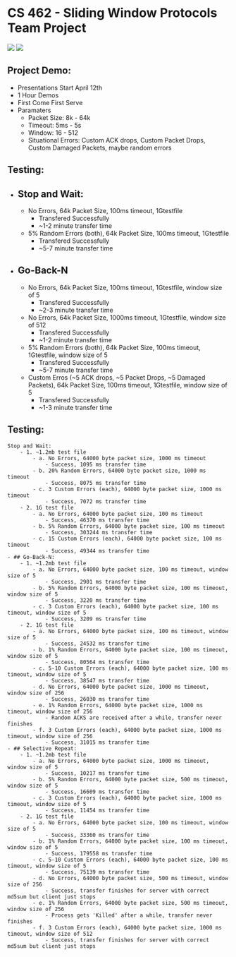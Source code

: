 # CS 462 - Sliding Window Protocols Team Project

<img src="https://img.shields.io/badge/platform-linux-success.svg"> <img src="https://img.shields.io/badge/version-0.6.1-green">

## Project Demo:
- Presentations Start April 12th
- 1 Hour Demos
- First Come First Serve
- Paramaters
  - Packet Size: 8k - 64k
  - Timeout: 5ms - 5s
  - Window: 16 - 512 
  - Situational Errors: Custom ACK drops, Custom Packet Drops, Custom Damaged Packets, maybe random errors
	
## Testing:
- ## Stop and Wait:
  - No Errors, 64k Packet Size, 100ms timeout, 1Gtestfile
    - Transfered Successfully
    - ~1-2 minute transfer time
  - 5% Random Errors (both), 64k Packet Size, 100ms timeout, 1Gtestfile
    - Transfered Successfully
    - ~5-7 minute transfer time
- ## Go-Back-N
  - No Errors, 64k Packet Size, 100ms timeout, 1Gtestfile, window size of 5
    - Transfered Successfully
    - ~2-3 minute transfer time
  - No Errors, 64k Packet Size, 1000ms timeout, 1Gtestfile, window size of 512
    - Transfered Successfully
    - ~1-2 minute transfer time
  - 5% Random Errors (both), 64k Packet Size, 100ms timeout, 1Gtestfile, window size of 5
    - Transfered Successfully
    - ~5-7 minute transfer time
  - Custom Erros (~5 ACK drops, ~5 Packet Drops, ~5 Damaged Packets), 64k Packet Size, 100ms timeout, 1Gtestfile, window size of 5
    - Transfered Successfully
    - ~1-3 minute transfer time

## Testing:
	Stop and Wait:
		- 1. ~1.2mb test file
			- a. No Errors, 64000 byte packet size, 1000 ms timeout
				- Success, 1095 ms transfer time
			- b. 20% Random Errors, 64000 byte packet size, 1000 ms timeout
				- Success, 8075 ms transfer time
			- c. 3 Custom Errors (each), 64000 byte packet size, 1000 ms timeout
				- Success, 7072 ms transfer time
		- 2. 1G test file
			- a. No Errors, 64000 byte packet size, 100 ms timeout
				- Success, 46370 ms transfer time
			- b. 5% Random Errors, 64000 byte packet size, 100 ms timeout
				- Success, 303244 ms transfer time
			- c. 15 Custom Errors (each), 64000 byte packet size, 100 ms timeout
				- Success, 49344 ms transfer time
	- ## Go-Back-N:
		- 1. ~1.2mb test file
			- a. No Errors, 64000 byte packet size, 100 ms timeout, window size of 5
				- Success, 2901 ms transfer time
			- b. 5% Random Errors, 64000 byte packet size, 100 ms timeout, window size of 5
				- Success, 3220 ms transfer time
			- c. 3 Custom Errors (each), 64000 byte packet size, 100 ms timeout, window size of 5
				- Success, 3209 ms transfer time
		- 2. 1G test file
			- a. No Errors, 64000 byte packet size, 100 ms timeout, window size of 5
				- Success, 24532 ms transfer time
			- b. 1% Random Errors, 64000 byte packet size, 100 ms timeout, window size of 5
				- Success, 80564 ms transfer time
			- c. 5-10 Custom Errors (each), 64000 byte packet size, 100 ms timeout, window size of 5
				- Success, 38547 ms transfer time
			- d. No Errors, 64000 byte packet size, 1000 ms timeout, window size of 256
				- Success, 26030 ms transfer time
			- e. 1% Random Errors, 64000 byte packet size, 1000 ms timeout, window size of 256
				- Random ACKS are received after a while, transfer never finishes
			- f. 3 Custom Errors (each), 64000 byte packet size, 1000 ms timeout, window size of 256
				- Success, 31015 ms transfer time
	- ## Selective Repeat:
		- 1. ~1.2mb test file
			- a. No Errors, 64000 byte packet size, 1000 ms timeout, window size of 5
				- Success, 10217 ms transfer time
			- b. 5% Random Errors, 64000 byte packet size, 500 ms timeout, window size of 5
				- Success, 16609 ms transfer time
			- c. 3 Custom Errors (each), 64000 byte packet size, 1000 ms timeout, window size of 5
				- Success, 11454 ms transfer time
		- 2. 1G test file
			- a. No Errors, 64000 byte packet size, 100 ms timeout, window size of 5
				- Success, 33360 ms transfer time
			- b. 1% Random Errors, 64000 byte packet size, 100 ms timeout, window size of 5
				- Success, 179558 ms transfer time
			- c. 5-10 Custom Errors (each), 64000 byte packet size, 100 ms timeout, window size of 5
				- Success, 75139 ms transfer time
			- d. No Errors, 64000 byte packet size, 500 ms timeout, window size of 256
				- Success, transfer finishes for server with correct md5sum but client just stops
			- e. 1% Random Errors, 64000 byte packet size, 500 ms timeout, window size of 256
				- Process gets 'Killed' after a while, transfer never finishes
			- f. 3 Custom Errors (each), 64000 byte packet size, 1000 ms timeout, window size of 512
				- Success, transfer finishes for server with correct md5sum but client just stops
